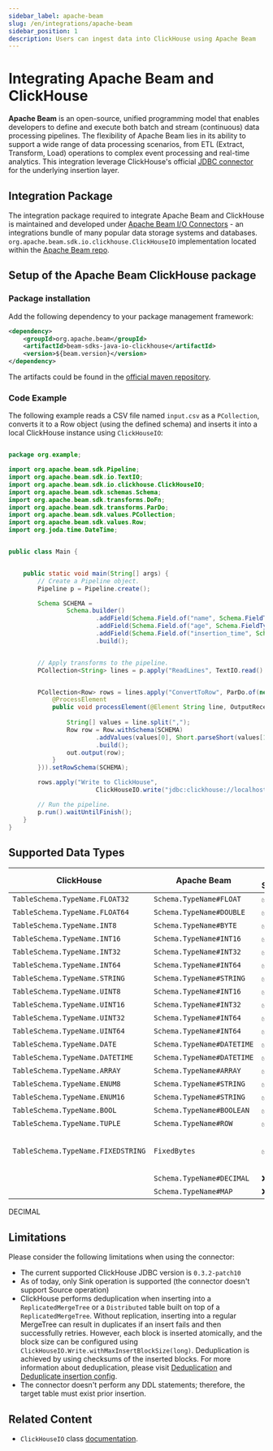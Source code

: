 ```yaml
---
sidebar_label: apache-beam
slug: /en/integrations/apache-beam
sidebar_position: 1
description: Users can ingest data into ClickHouse using Apache Beam
---
```


# Integrating Apache Beam and ClickHouse

**Apache Beam**  is an open-source, unified programming model that enables developers to define and execute both batch and stream (continuous) data processing pipelines. The flexibility of Apache Beam lies in its ability to support a wide range of data processing scenarios, from ETL (Extract, Transform, Load) operations to complex event processing and real-time analytics.
This integration leverage ClickHouse's official [JDBC connector](https://github.com/ClickHouse/clickhouse-java) for the underlying insertion layer.

## Integration Package

The integration package required to integrate Apache Beam and ClickHouse is maintained and developed under [Apache Beam I/O Connectors](https://beam.apache.org/documentation/io/connectors/) - an integrations bundle of many popular data storage systems and databases.
`org.apache.beam.sdk.io.clickhouse.ClickHouseIO` implementation located within the [Apache Beam repo](https://github.com/apache/beam/tree/0bf43078130d7a258a0f1638a921d6d5287ca01e/sdks/java/io/clickhouse/src/main/java/org/apache/beam/sdk/io/clickhouse).

## Setup of the Apache Beam ClickHouse package

### Package installation

Add the following dependency to your package management framework:
```xml
<dependency>
    <groupId>org.apache.beam</groupId>
    <artifactId>beam-sdks-java-io-clickhouse</artifactId>
    <version>${beam.version}</version>
</dependency>
```

The artifacts could be found in the [official maven repository](https://mvnrepository.com/artifact/org.apache.beam/beam-sdks-java-io-clickhouse).

### Code Example

The following example reads a CSV file named `input.csv` as a `PCollection`, converts it to a Row object (using the defined schema) and inserts it into a local ClickHouse instance using `ClickHouseIO`:

```java

package org.example;

import org.apache.beam.sdk.Pipeline;
import org.apache.beam.sdk.io.TextIO;
import org.apache.beam.sdk.io.clickhouse.ClickHouseIO;
import org.apache.beam.sdk.schemas.Schema;
import org.apache.beam.sdk.transforms.DoFn;
import org.apache.beam.sdk.transforms.ParDo;
import org.apache.beam.sdk.values.PCollection;
import org.apache.beam.sdk.values.Row;
import org.joda.time.DateTime;


public class Main {


    public static void main(String[] args) {
        // Create a Pipeline object.
        Pipeline p = Pipeline.create();

        Schema SCHEMA =
                Schema.builder()
                        .addField(Schema.Field.of("name", Schema.FieldType.STRING).withNullable(true))
                        .addField(Schema.Field.of("age", Schema.FieldType.INT16).withNullable(true))
                        .addField(Schema.Field.of("insertion_time", Schema.FieldType.DATETIME).withNullable(false))
                        .build();


        // Apply transforms to the pipeline.
        PCollection<String> lines = p.apply("ReadLines", TextIO.read().from("src/main/resources/input.csv"));


        PCollection<Row> rows = lines.apply("ConvertToRow", ParDo.of(new DoFn<String, Row>() {
            @ProcessElement
            public void processElement(@Element String line, OutputReceiver<Row> out) {
            
                String[] values = line.split(",");
                Row row = Row.withSchema(SCHEMA)
                        .addValues(values[0], Short.parseShort(values[1]), DateTime.now())
                        .build();
                out.output(row);
            }
        })).setRowSchema(SCHEMA);

        rows.apply("Write to ClickHouse",
                        ClickHouseIO.write("jdbc:clickhouse://localhost:8123/default?user=default&password=******", "test_table"));

        // Run the pipeline.
        p.run().waitUntilFinish();
    }
}

```

## Supported Data Types

| ClickHouse                           | Apache Beam                  | Is Supported | Notes                                                                                                                                  |
|--------------------------------------|------------------------------|--------------|----------------------------------------------------------------------------------------------------------------------------------------|
| `TableSchema.TypeName.FLOAT32`       | `Schema.TypeName#FLOAT   `   | ✅            |                                                                                                                                        |
| `TableSchema.TypeName.FLOAT64`       | `Schema.TypeName#DOUBLE  `   | ✅            |                                                                                                                                        |
| `TableSchema.TypeName.INT8   `       | `Schema.TypeName#BYTE    `   | ✅            |                                                                                                                                        |
| `TableSchema.TypeName.INT16  `       | `Schema.TypeName#INT16   `   | ✅            |                                                                                                                                        |
| `TableSchema.TypeName.INT32  `       | `Schema.TypeName#INT32   `   | ✅            |                                                                                                                                        |
| `TableSchema.TypeName.INT64  `       | `Schema.TypeName#INT64   `   | ✅            |                                                                                                                                        |
| `TableSchema.TypeName.STRING `       | `Schema.TypeName#STRING  `   | ✅            |                                                                                                                                        |
| `TableSchema.TypeName.UINT8  `       | `Schema.TypeName#INT16   `   | ✅            |                                                                                                                                        |
| `TableSchema.TypeName.UINT16 `       | `Schema.TypeName#INT32   `   | ✅            |                                                                                                                                        |
| `TableSchema.TypeName.UINT32 `       | `Schema.TypeName#INT64   `   | ✅            |                                                                                                                                        |
| `TableSchema.TypeName.UINT64 `       | `Schema.TypeName#INT64   `   | ✅            |                                                                                                                                        |
| `TableSchema.TypeName.DATE   `       | `Schema.TypeName#DATETIME`   | ✅            |                                                                                                                                        |
| `TableSchema.TypeName.DATETIME`      | `Schema.TypeName#DATETIME`   | ✅            |                                                                                                                                        |
| `TableSchema.TypeName.ARRAY  `       | `Schema.TypeName#ARRAY   `   | ✅            |                                                                                                                                        |
| `TableSchema.TypeName.ENUM8  `       | `Schema.TypeName#STRING   `  | ✅            |                                                                                                                                        |
| `TableSchema.TypeName.ENUM16  `      | `Schema.TypeName#STRING   `  | ✅            |                                                                                                                                        |
| `TableSchema.TypeName.BOOL  `        | `Schema.TypeName#BOOLEAN   ` | ✅            |                                                                                                                                        |
| `TableSchema.TypeName.TUPLE  `       | `Schema.TypeName#ROW`        | ✅            |                                                                                                                                        |
| `TableSchema.TypeName.FIXEDSTRING  ` | `FixedBytes`                 | ✅            | `FixedBytes` is a LogicalType representing a fixed-length <br/> byte array located at <br/> `org.apache.beam.sdk.schemas.logicaltypes` |
|                                      | `Schema.TypeName#DECIMAL`    | ❌            |                                                                                                                                        |
|                                      | `Schema.TypeName#MAP`        | ❌            |                                                                                                                                        |


DECIMAL
## Limitations

Please consider the following limitations when using the connector:
* The current supported ClickHouse JDBC version is `0.3.2-patch10`
* As of today, only Sink operation is supported (the connector doesn't support Source operation)
* ClickHouse performs deduplication when inserting into a `ReplicatedMergeTree` or a `Distributed` table built on top of a `ReplicatedMergeTree`. Without replication, inserting into a regular MergeTree can result in duplicates if an insert fails and then successfully retries. However, each block is inserted atomically, and the block size can be configured using `ClickHouseIO.Write.withMaxInsertBlockSize(long)`. Deduplication is achieved by using checksums of the inserted blocks. For more information about deduplication, please visit [Deduplication](https://clickhouse.com/docs/en/guides/developer/deduplication) and [Deduplicate insertion config](https://clickhouse.com/docs/en/operations/settings/settings#insert-deduplicate). 
* The connector doesn't perform any DDL statements; therefore, the target table must exist prior insertion.


## Related Content
* `ClickHouseIO` class [documentation](https://beam.apache.org/releases/javadoc/current/org/apache/beam/sdk/io/clickhouse/ClickHouseIO.html).